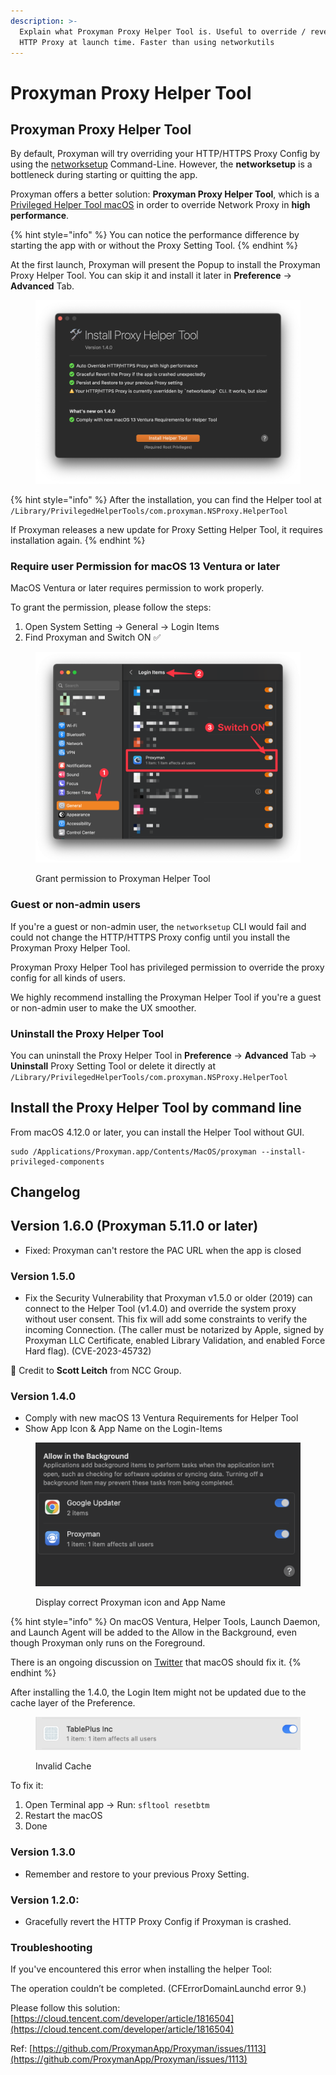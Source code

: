 ```yaml
---
description: >-
  Explain what Proxyman Proxy Helper Tool is. Useful to override / revert System
  HTTP Proxy at launch time. Faster than using networkutils
---
```


# Proxyman Proxy Helper Tool

## Proxyman Proxy Helper Tool

By default, Proxyman will try overriding your HTTP/HTTPS Proxy Config by using the [networksetup](https://www.unix.com/man-page/osx/8/networksetup/) Command-Line. However, the **networksetup** is a bottleneck during starting or quitting the app.&#x20;

Proxyman offers a better solution: **Proxyman Proxy Helper Tool**, which is a [Privileged Helper Tool macOS](https://developer.apple.com/library/archive/documentation/Security/Conceptual/SecureCodingGuide/Articles/AccessControl.html#//apple\_ref/doc/uid/TP40002589-SW2) in order to override Network Proxy in **high performance**.[ ](https://developer.apple.com/library/archive/documentation/Security/Conceptual/SecureCodingGuide/Articles/AccessControl.html#//apple\_ref/doc/uid/TP40002589-SW2)

{% hint style="info" %}
You can notice the performance difference by starting the app with or without the Proxy Setting Tool.
{% endhint %}

At the first launch, Proxyman will present the Popup to install the Proxyman Proxy Helper Tool. You can skip it and install it later in **Preference** -> **Advanced** Tab.

<figure><img src="../.gitbook/assets/Screen Shot 2022-10-25 at 10.11.32.png" alt=""><figcaption></figcaption></figure>

{% hint style="info" %}
After the installation, you can find the Helper tool at `/Library/PrivilegedHelperTools/com.proxyman.NSProxy.HelperTool`

If Proxyman releases a new update for Proxy Setting Helper Tool, it requires installation again.
{% endhint %}

### Require user Permission for macOS 13 Ventura or later

MacOS Ventura or later requires permission to work properly.

To grant the permission, please follow the steps:

1. Open System Setting -> General -> Login Items
2. Find Proxyman and Switch ON ✅

<figure><img src="../.gitbook/assets/Screenshot 2022-11-20 at 21.10.43.png" alt=""><figcaption><p>Grant permission to Proxyman Helper Tool</p></figcaption></figure>

### Guest or non-admin users

If you're a guest or non-admin user, the `networksetup` CLI would fail and could not change the HTTP/HTTPS Proxy config until you install the Proxyman Proxy Helper Tool.&#x20;

Proxyman Proxy Helper Tool has privileged permission to override the proxy config for all kinds of users.

We highly recommend installing the Proxyman Helper Tool if you're a guest or non-admin user to make the UX smoother.

### Uninstall the Proxy Helper Tool

You can uninstall the Proxy Helper Tool in **Preference** -> **Advanced** Tab -> **Uninstall** Proxy Setting Tool or delete it directly at `/Library/PrivilegedHelperTools/com.proxyman.NSProxy.HelperTool`

## Install the Proxy Helper Tool by command line

From macOS 4.12.0 or later, you can install the Helper Tool without GUI.

```
sudo /Applications/Proxyman.app/Contents/MacOS/proxyman --install-privileged-components
```

## Changelog

## Version 1.6.0 (Proxyman 5.11.0 or later)

* Fixed: Proxyman can't restore the PAC URL when the app is closed

### **Version 1.5.0**

* Fix the Security Vulnerability that Proxyman v1.5.0 or older (2019) can connect to the Helper Tool (v1.4.0) and override the system proxy without user consent. This fix will add some constraints to verify the incoming Connection. (The caller must be notarized by Apple, signed by Proxyman LLC Certificate, enabled Library Validation, and enabled Force Hard flag). (CVE-2023-45732)

📣 Credit to **Scott Leitch** from NCC Group.

### **Version 1.4.0**

* Comply with new macOS 13 Ventura Requirements for Helper Tool
* Show App Icon & App Name on the Login-Items

<figure><img src="../.gitbook/assets/197530484-0f897b6f-7905-4d65-bdc3-86d2fc8abebe.png" alt=""><figcaption><p>Display correct Proxyman icon and App Name</p></figcaption></figure>

{% hint style="info" %}
On macOS Ventura, Helper Tools, Launch Daemon, and Launch Agent will be added to the Allow in the Background, even though Proxyman only runs on the Foreground.

There is an ongoing discussion on [Twitter](https://twitter.com/siracusa/status/1583914093437935616?s=46\&t=C1XB91IkDFkG697Ab8T9Dg) that macOS should fix it.
{% endhint %}

After installing the 1.4.0, the Login Item might not be updated due to the cache layer of the Preference.&#x20;

<figure><img src="../.gitbook/assets/Screen Shot 2022-10-25 at 10.00.04.png" alt=""><figcaption><p>Invalid Cache</p></figcaption></figure>

To fix it:

1. Open Terminal app -> Run: `sfltool resetbtm`
2. Restart the macOS
3. Done

### **Version 1.3.0**

* Remember and restore to your previous Proxy Setting.

### Version 1.2.0:&#x20;

* Gracefully revert the HTTP Proxy Config if Proxyman is crashed.

### Troubleshooting

If you've encountered this error when installing the helper Tool:

The operation couldn’t be completed. (CFErrorDomainLaunchd error 9.)

Please follow this solution: [https://cloud.tencent.com/developer/article/1816504](https://cloud.tencent.com/developer/article/1816504)

Ref: [https://github.com/ProxymanApp/Proxyman/issues/1113](https://github.com/ProxymanApp/Proxyman/issues/1113)

